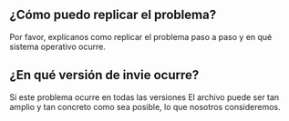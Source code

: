 ## ¿Cómo puedo replicar el problema?

Por favor, explícanos como replicar el problema paso a paso y en qué sistema operativo ocurre.

## ¿En qué versión de invie ocurre?

Si este problema ocurre en todas las versiones
El archivo puede ser tan amplio y tan concreto como sea posible, lo que nosotros consideremos.
